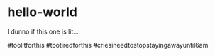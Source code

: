 # hello-world
I dunno if this one is lit... 

#toolitforthis #tootiredforthis #criesineedtostopstayingawayuntil6am
